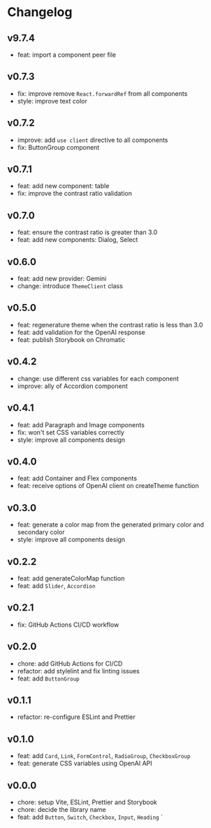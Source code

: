 # Changelog

## v9.7.4

- feat: import a component peer file

## v0.7.3

- fix: improve remove `React.forwardRef` from all components
- style: improve text color

## v0.7.2

- improve: add `use client` directive to all components
- fix: ButtonGroup component

## v0.7.1

- feat: add new component: table
- fix: improve the contrast ratio validation

## v0.7.0

- feat: ensure the contrast ratio is greater than 3.0
- feat: add new components: Dialog, Select

## v0.6.0

- feat: add new provider: Gemini
- change: introduce `ThemeClient` class

## v0.5.0

- feat: regenerature theme when the contrast ratio is less than 3.0
- feat: add validation for the OpenAI response
- feat: publish Storybook on Chromatic

## v0.4.2

- change: use different css variables for each component
- improve: ally of Accordion component

## v0.4.1

- feat: add Paragraph and Image components
- fix: won't set CSS variables correctly
- style: improve all components design

## v0.4.0

- feat: add Container and Flex components
- feat: receive options of OpenAI client on createTheme function

## v0.3.0

- feat: generate a color map from the generated primary color and secondary color
- style: improve all components design

## v0.2.2

- feat: add generateColorMap function
- feat: add `Slider`, `Accordion`

## v0.2.1

- fix: GitHub Actions CI/CD workflow

## v0.2.0

- chore: add GitHub Actions for CI/CD
- refactor: add stylelint and fix linting issues
- feat: add `ButtonGroup`

## v0.1.1

- refactor: re-configure ESLint and Prettier

## v0.1.0

- feat: add `Card`, `Link`, `FormControl`, `RadioGroup`, `CheckboxGroup`
- feat: generate CSS variables using OpenAI API

## v0.0.0

- chore: setup Vite, ESLint, Prettier and Storybook
- chore: decide the library name
- feat: add `Button`, `Switch`, `Checkbox`, `Input`, `Heading`
  `
